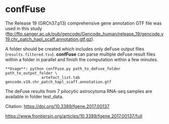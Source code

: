confFuse
========

The Release 19 (GRCh37.p13) comprehensive gene annotation GTF file was used in this study (ftp://ftp.sanger.ac.uk/pub/gencode/Gencode_human/release_19/gencode.v19.chr_patch_hapl_scaff.annotation.gtf.gz). 

A folder should be created which includes only deFuse output files (`results.filtered.tsv`). **confFuse** can parse multiple deFuse result files within a folder in parallel and finish the computation within a few minutes.

```
**Usage**: python confFuse.py path_to_deFuse_folder path_to_output_folder \
				artefact_list.tab gencode.v19.chr_patch_hapl_scaff.annotation.gtf
```

The deFuse results from 7 pilocytic astrocytoma RNA-seq samples are available in folder test_data.


Citation: https://doi.org/10.3389/fgene.2017.00137 

https://www.frontiersin.org/articles/10.3389/fgene.2017.00137/full
